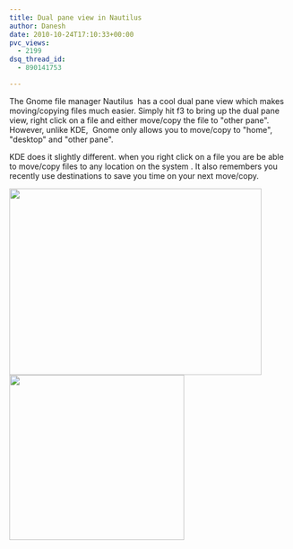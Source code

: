 ```yaml
---
title: Dual pane view in Nautilus
author: Danesh
date: 2010-10-24T17:10:33+00:00
pvc_views:
  - 2199
dsq_thread_id:
  - 890141753

---
```

The Gnome file manager Nautilus  has a cool dual pane view which makes moving/copying files much easier. Simply hit f3 to bring up the dual pane view, right click on a file and either move/copy the file to "other pane". However, unlike KDE,  Gnome only allows you to move/copy to "home", "desktop" and "other pane".

KDE does it slightly different. when you right click on a file you are be able to move/copy files to any location on the system . It also remembers you recently use destinations to save you time on your next move/copy.

<img loading="lazy" class="alignnone size-medium wp-image-2216" title="Nautilus-Dual-Pane" src="/wp-content/uploads/2010/10/Nautilus-Dual-Pane-450x332.png" alt="" width="450" height="332" srcset="/wp-content/uploads/2010/10/Nautilus-Dual-Pane-450x332.png 450w, /wp-content/uploads/2010/10/Nautilus-Dual-Pane.png 921w" sizes="(max-width: 450px) 100vw, 450px" /> 

<img loading="lazy" class="alignnone size-full wp-image-2217" title="Nautilus-Dual-Pane-Menu" src="/wp-content/uploads/2010/10/Nautilus-Dual-Pane-Menu.png" alt="" width="312" height="294" />